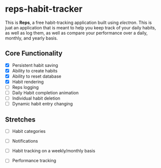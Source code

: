 # reps-habit-tracker
This is **Reps**, a free habit-tracking application built using *electron*. This is juat an application that is meant to help you keep track of your daily habits, as well as log them, as well as compare your performance over a daily, monthly, and yearly basis. 

## Core Functionality 
- [X] Persistent habit saving 
- [X] Ability to create habits 
- [X] Ability to reset database 
- [X] Habit rendering 
- [ ] Reps logging 
- [ ] Daily Habit completion animation  
- [ ] Individual habit deletion 
- [ ] Dynamic habit entry changing 

## Stretches 
- [ ] Habit categories 
- [ ] Notifications 
- [ ] Habit tracking on a weekly/monthly basis 
- [ ] Performance tracking 

